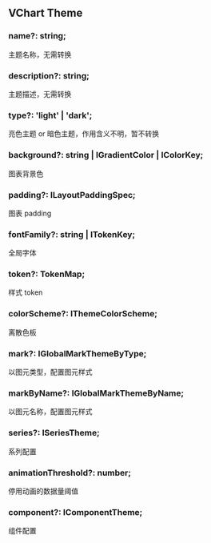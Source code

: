 ## VChart Theme

### name?: string;

主题名称，无需转换

### description?: string;

主题描述，无需转换

### type?: 'light' | 'dark';

亮色主题 or 暗色主题，作用含义不明，暂不转换

### background?: string | IGradientColor | IColorKey;

图表背景色

### padding?: ILayoutPaddingSpec;

图表 padding

### fontFamily?: string | ITokenKey;

全局字体

### token?: TokenMap;

样式 token

### colorScheme?: IThemeColorScheme;

离散色板

### mark?: IGlobalMarkThemeByType;

以图元类型，配置图元样式

### markByName?: IGlobalMarkThemeByName;

以图元名称，配置图元样式

### series?: ISeriesTheme;

系列配置

### animationThreshold?: number;

停用动画的数据量阈值

### component?: IComponentTheme;

组件配置
